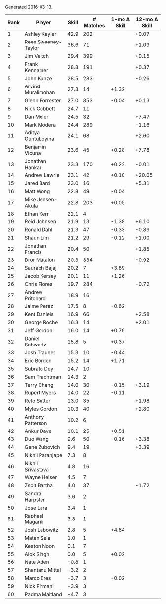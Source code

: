 Generated 2016-03-13.

| Rank | Player              | Skill | # Matches | 1-mo Δ Skill | 12-mo Δ Skill |
|------|---------------------|-------|-----------|--------------|---------------|
|    1 | Ashley Kayler       |  42.9 |       202 |              |         +0.07 |
|    2 | Rees Sweeney-Taylor |  36.6 |        71 |              |         +1.09 |
|    3 | Jim Veitch          |  29.4 |       399 |              |         +0.15 |
|    4 | Frank Kennamer      |  28.8 |       191 |              |         +0.37 |
|    5 | John Kunze          |  28.5 |       283 |              |         -0.26 |
|    6 | Arvind Muralimohan  |  27.3 |        14 |        +1.32 |               |
|    7 | Glenn Forrester     |  27.0 |       353 |        -0.04 |         +0.13 |
|    8 | Nick Cobbett        |  24.7 |        11 |              |               |
|    9 | Dan Meier           |  24.5 |        32 |              |         +7.47 |
|   10 | Mark Modera         |  24.4 |       289 |              |         -1.16 |
|   11 | Aditya Guntuboyina  |  24.1 |        68 |              |         +2.60 |
|   12 | Benjamin Vicuna     |  23.6 |        45 |        +0.28 |         +7.78 |
|   13 | Jonathan Hankar     |  23.3 |       170 |        +0.22 |         -0.01 |
|   14 | Andrew Lawrie       |  23.1 |        42 |        +0.10 |        +20.05 |
|   15 | Jared Bard          |  23.0 |        16 |              |         +5.31 |
|   16 | Matt Wong           |  22.8 |        49 |        -0.04 |               |
|   17 | Mike Jensen-Akula   |  22.8 |       203 |        +0.05 |               |
|   18 | Ethan Kerr          |  22.1 |         4 |              |               |
|   19 | Reid Johnsen        |  21.9 |        13 |        -1.38 |         +6.10 |
|   20 | Ronald Dahl         |  21.3 |        47 |        -0.33 |         -0.89 |
|   21 | Shaun Lim           |  21.2 |        29 |        -0.12 |         +1.00 |
|   22 | Jonathan Francis    |  20.4 |        50 |              |         +1.85 |
|   23 | Dror Matalon        |  20.3 |       334 |              |         -0.92 |
|   24 | Saurabh Bajaj       |  20.2 |         7 |        +3.89 |               |
|   25 | Jacob Kersey        |  20.1 |        11 |        +1.26 |               |
|   26 | Chris Flores        |  19.7 |       284 |              |         -0.72 |
|   27 | Andrew Pritchard    |  18.9 |        16 |              |               |
|   28 | Jaime Perez         |  17.5 |         8 |        -0.62 |               |
|   29 | Kent Daniels        |  16.9 |        66 |              |         +2.58 |
|   30 | George Roche        |  16.3 |        14 |              |         +2.01 |
|   31 | Jeff Gordon         |  16.0 |        14 |        +0.79 |               |
|   32 | Daniel Schwartz     |  15.8 |         5 |        +0.37 |               |
|   33 | Josh Trauner        |  15.3 |        10 |        -0.44 |               |
|   34 | Eric Borden         |  15.2 |        14 |        +1.71 |               |
|   35 | Subrato Dey         |  14.7 |        10 |              |               |
|   36 | Sam Trachtman       |  14.3 |         2 |              |               |
|   37 | Terry Chang         |  14.0 |        30 |        -0.15 |         +3.19 |
|   38 | Rupert Myers        |  14.0 |        22 |        -0.11 |               |
|   39 | Reto Sutter         |  13.0 |        35 |              |         +1.98 |
|   40 | Myles Gordon        |  10.3 |        40 |              |         +2.80 |
|   41 | Anthony Patterson   |  10.2 |         6 |              |               |
|   42 | Ankur Dave          |  10.1 |        25 |        +0.51 |               |
|   43 | Duo Wang            |   9.6 |        50 |        -0.16 |         +3.38 |
|   44 | Gene Zubovich       |   9.4 |        19 |              |         +3.39 |
|   45 | Nikhil Paranjape    |   7.3 |         8 |              |               |
|   46 | Nikhil Srivastava   |   4.8 |        16 |              |               |
|   47 | Wayne Heiser        |   4.5 |         7 |              |               |
|   48 | Zsolt Bartha        |   4.0 |        37 |              |         -1.72 |
|   49 | Sandra Harpster     |   3.6 |         2 |              |               |
|   50 | Jose Lara           |   3.4 |         1 |              |               |
|   51 | Raphael Magarik     |   3.3 |         1 |              |               |
|   52 | Josh Lebowitz       |   2.8 |         5 |        +4.64 |               |
|   53 | Matan Sela          |   1.0 |         1 |              |               |
|   54 | Keaton Noon         |   0.1 |         7 |              |               |
|   55 | Alok Singh          |   0.0 |         5 |        +0.02 |               |
|   56 | Nate Aden           |  -0.8 |         1 |              |               |
|   57 | Shantanu Mittal     |  -3.2 |         2 |              |               |
|   58 | Marco Eres          |  -3.7 |         3 |        -0.02 |               |
|   59 | Nick Firmani        |  -3.9 |         3 |              |               |
|   60 | Padma Maitland      |  -4.7 |         3 |              |               |